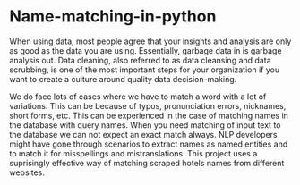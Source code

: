 # Name-matching-in-python

When using data, most people agree that your insights and analysis are only as good as the data you are using.
Essentially, garbage data in is garbage analysis out. Data cleaning, also referred to as data cleansing and data scrubbing, is one of the most important steps for your organization if you want 
to create a culture around quality data decision-making.

We do face lots of cases where we have to match a word with a lot of variations. This can be because of typos, pronunciation errors, nicknames, short forms, etc. This can be experienced in the case of matching names in the database with query names. When you need matching of input text to the database we can not expect an exact match always. NLP developers might have gone through scenarios to extract names as named entities and to match it for misspellings and mistranslations.
This project uses a suprisingly effective way of matching scraped hotels names from different websites.
